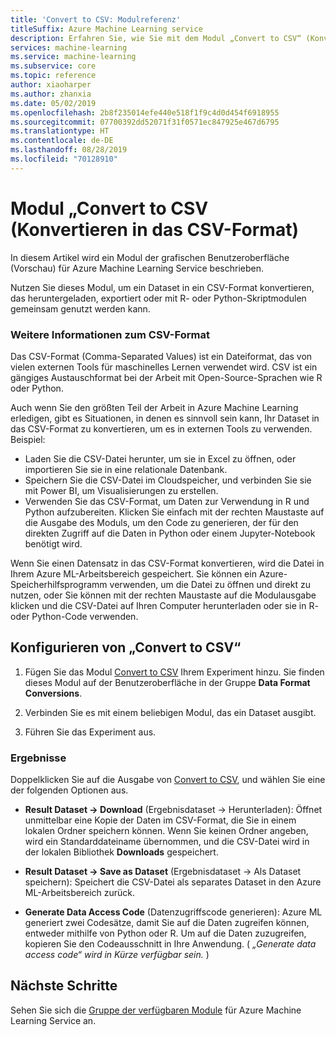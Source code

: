 ```yaml
---
title: 'Convert to CSV: Modulreferenz'
titleSuffix: Azure Machine Learning service
description: Erfahren Sie, wie Sie mit dem Modul „Convert to CSV“ (Konvertieren in das CSV-Format) in Azure Machine Learning Service ein Dataset in ein CSV-Format konvertieren, das heruntergeladen, exportiert oder mit R- oder Python-Skriptmodulen gemeinsam genutzt werden kann.
services: machine-learning
ms.service: machine-learning
ms.subservice: core
ms.topic: reference
author: xiaoharper
ms.author: zhanxia
ms.date: 05/02/2019
ms.openlocfilehash: 2b8f235014efe440e518f1f9c4d0d454f6918955
ms.sourcegitcommit: 07700392dd52071f31f0571ec847925e467d6795
ms.translationtype: HT
ms.contentlocale: de-DE
ms.lasthandoff: 08/28/2019
ms.locfileid: "70128910"
---
```

# <a name="convert-to-csv-module"></a>Modul „Convert to CSV (Konvertieren in das CSV-Format)

In diesem Artikel wird ein Modul der grafischen Benutzeroberfläche (Vorschau) für Azure Machine Learning Service beschrieben.

Nutzen Sie dieses Modul, um ein Dataset in ein CSV-Format konvertieren, das heruntergeladen, exportiert oder mit R- oder Python-Skriptmodulen gemeinsam genutzt werden kann.

### <a name="more-about-the-csv-format"></a>Weitere Informationen zum CSV-Format 

Das CSV-Format (Comma-Separated Values) ist ein Dateiformat, das von vielen externen Tools für maschinelles Lernen verwendet wird. CSV ist ein gängiges Austauschformat bei der Arbeit mit Open-Source-Sprachen wie R oder Python.

Auch wenn Sie den größten Teil der Arbeit in Azure Machine Learning erledigen, gibt es Situationen, in denen es sinnvoll sein kann, Ihr Dataset in das CSV-Format zu konvertieren, um es in externen Tools zu verwenden. Beispiel:

+ Laden Sie die CSV-Datei herunter, um sie in Excel zu öffnen, oder importieren Sie sie in eine relationale Datenbank.  
+ Speichern Sie die CSV-Datei im Cloudspeicher, und verbinden Sie sie mit Power BI, um Visualisierungen zu erstellen.  
+ Verwenden Sie das CSV-Format, um Daten zur Verwendung in R und Python aufzubereiten. Klicken Sie einfach mit der rechten Maustaste auf die Ausgabe des Moduls, um den Code zu generieren, der für den direkten Zugriff auf die Daten in Python oder einem Jupyter-Notebook benötigt wird. 

Wenn Sie einen Datensatz in das CSV-Format konvertieren, wird die Datei in Ihrem Azure ML-Arbeitsbereich gespeichert. Sie können ein Azure-Speicherhilfsprogramm verwenden, um die Datei zu öffnen und direkt zu nutzen, oder Sie können mit der rechten Maustaste auf die Modulausgabe klicken und die CSV-Datei auf Ihren Computer herunterladen oder sie in R- oder Python-Code verwenden.  

## <a name="how-to-configure-convert-to-csv"></a>Konfigurieren von „Convert to CSV“

1.  Fügen Sie das Modul [Convert to CSV](./convert-to-csv.md) Ihrem Experiment hinzu. Sie finden dieses Modul auf der Benutzeroberfläche in der Gruppe **Data Format Conversions**. 

2. Verbinden Sie es mit einem beliebigen Modul, das ein Dataset ausgibt.   
  
3.  Führen Sie das Experiment aus.

### <a name="results"></a>Ergebnisse
  

Doppelklicken Sie auf die Ausgabe von [Convert to CSV](./convert-to-csv.md), und wählen Sie eine der folgenden Optionen aus.  

 + **Result Dataset -> Download** (Ergebnisdataset -> Herunterladen): Öffnet unmittelbar eine Kopie der Daten im CSV-Format, die Sie in einem lokalen Ordner speichern können. Wenn Sie keinen Ordner angeben, wird ein Standarddateiname übernommen, und die CSV-Datei wird in der lokalen Bibliothek **Downloads** gespeichert.


 + **Result Dataset -> Save as Dataset** (Ergebnisdataset -> Als Dataset speichern): Speichert die CSV-Datei als separates Dataset in den Azure ML-Arbeitsbereich zurück.

 + **Generate Data Access Code** (Datenzugriffscode generieren): Azure ML generiert zwei Codesätze, damit Sie auf die Daten zugreifen können, entweder mithilfe von Python oder R. Um auf die Daten zuzugreifen, kopieren Sie den Codeausschnitt in Ihre Anwendung. ( *„Generate data access code“ wird in Kürze verfügbar sein.* )

## <a name="next-steps"></a>Nächste Schritte

Sehen Sie sich die [Gruppe der verfügbaren Module](module-reference.md) für Azure Machine Learning Service an. 